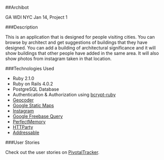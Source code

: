 ##Archibot

GA WDI NYC Jan 14, Project 1

###Description

This is an application that is designed for people visiting cities. You can browse by architect and get suggestions of buildings that they have designed. You can add a building of architectural significance and it will show buildings that other people have added in the same area. It will also show photos from instagram taken in that location. 

###Technologies Used

* Ruby 2.1.0
* Ruby on Rails 4.0.2
* PostgreSQL Database
* Authentication & Authorization using [bcrypt-ruby](http://bcrypt-ruby.rubyforge.org/)
* [Geocoder](https://github.com/alexreisner/geocoder)
* [Google Static Maps](https://developers.google.com/maps/documentation/staticmaps/?c*sw=1)
* [Instagram](http://instagram.com/developer/)
* [Google Freebase Query](https://developers.google.com/freebase/)
* [PerfectMemory](https://github.com/PerfectMemory/freebase-api)
* [HTTParty](https://github.com/jnunemaker/httparty)
* [Addressable](https://github.com/sporkmonger/addressable)

###User Stories

Check out the user stories on [PivotalTracker](https://www.pivotaltracker.com/s/projects/1015674).
